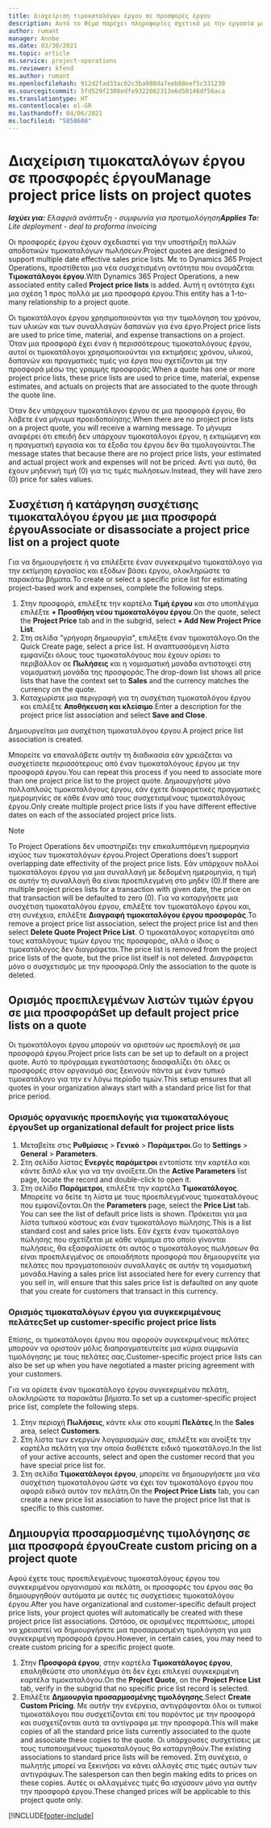 ```yaml
---
title: Διαχείριση τιμοκαταλόγων έργου σε προσφορές έργου
description: Αυτό το θέμα παρέχει πληροφορίες σχετικά με την εργασία με τιμοκαταλόγους έργου σε προσφορές.
author: rumant
manager: Annbe
ms.date: 03/30/2021
ms.topic: article
ms.service: project-operations
ms.reviewer: kfend
ms.author: rumant
ms.openlocfilehash: 912d2fad33ac02c3ba980da7eeb88eef5c331230
ms.sourcegitcommit: 5fd529f2308edfe9322082313e6d50146df56aca
ms.translationtype: HT
ms.contentlocale: el-GR
ms.lasthandoff: 04/06/2021
ms.locfileid: "5858608"
---
```

# <a name="manage-project-price-lists-on-project-quotes"></a><span data-ttu-id="b2469-103">Διαχείριση τιμοκαταλόγων έργου σε προσφορές έργου</span><span class="sxs-lookup"><span data-stu-id="b2469-103">Manage project price lists on project quotes</span></span> 

<span data-ttu-id="b2469-104">_**Ισχύει για:** Ελαφριά ανάπτυξη - συμφωνία για προτιμολόγηση_</span><span class="sxs-lookup"><span data-stu-id="b2469-104">_**Applies To:** Lite deployment - deal to proforma invoicing_</span></span>

<span data-ttu-id="b2469-105">Οι προσφορές έργου έχουν σχεδιαστεί για την υποστήριξη πολλών αποδοτικών τιμοκαταλόγων πωλήσεων.</span><span class="sxs-lookup"><span data-stu-id="b2469-105">Project quotes are designed to support multiple date effective sales price lists.</span></span> <span data-ttu-id="b2469-106">Με το Dynamics 365 Project Operations, προστίθεται μια νέα συσχετισμένη οντότητα που ονομάζεται **Τιμοκατάλογοι έργου**.</span><span class="sxs-lookup"><span data-stu-id="b2469-106">With Dynamics 365 Project Operations, a new associated entity called **Project price lists** is added.</span></span> <span data-ttu-id="b2469-107">Αυτή η οντότητα έχει μια σχέση 1 προς πολλά με μια προσφορά έργου.</span><span class="sxs-lookup"><span data-stu-id="b2469-107">This entity has a 1-to-many relationship to a project quote.</span></span>

<span data-ttu-id="b2469-108">Οι τιμοκατάλογοι έργου χρησιμοποιούνται για την τιμολόγηση του χρόνου, των υλικών και των συναλλαγών δαπανών για ένα έργο.</span><span class="sxs-lookup"><span data-stu-id="b2469-108">Project price lists are used to price time, material, and expense transactions on a project.</span></span> <span data-ttu-id="b2469-109">Όταν μια προσφορά έχει έναν ή περισσότερους τιμοκαταλόγους έργου, αυτοί οι τιμοκατάλογοι χρησιμοποιούνται για εκτιμήσεις χρόνου, υλικού, δαπανών και πραγματικές τιμές για έργα που σχετίζονται με την προσφορά μέσω της γραμμής προσφοράς.</span><span class="sxs-lookup"><span data-stu-id="b2469-109">When a quote has one or more project price lists, these price lists are used to price time, material, expense estimates, and actuals on projects that are associated to the quote through the quote line.</span></span>

<span data-ttu-id="b2469-110">Όταν δεν υπάρχουν τιμοκατάλογοι έργου σε μια προσφορά έργου, θα λάβετε ένα μήνυμα προειδοποίησης.</span><span class="sxs-lookup"><span data-stu-id="b2469-110">When there are no project price lists on a project quote, you will receive a warning message.</span></span> <span data-ttu-id="b2469-111">Το μήνυμα αναφέρει ότι επειδή δεν υπάρχουν τιμοκατάλογοι έργου, η εκτιμώμενη και η πραγματική εργασία και τα έξοδα του έργου δεν θα τιμολογούνται.</span><span class="sxs-lookup"><span data-stu-id="b2469-111">The message states that because there are no project price lists, your estimated and actual project work and expenses will not be priced.</span></span> <span data-ttu-id="b2469-112">Αντί για αυτό, θα έχουν μηδενική τιμή (0) για τις τιμές πωλήσεων.</span><span class="sxs-lookup"><span data-stu-id="b2469-112">Instead, they will have zero (0) price for sales values.</span></span>

## <a name="associate-or-disassociate-a-project-price-list-on-a-project-quote"></a><span data-ttu-id="b2469-113">Συσχέτιση ή κατάργηση συσχέτισης τιμοκαταλόγου έργου με μια προσφορά έργου</span><span class="sxs-lookup"><span data-stu-id="b2469-113">Associate or disassociate a project price list on a project quote</span></span>

<span data-ttu-id="b2469-114">Για να δημιουργήσετε ή να επιλέξετε έναν συγκεκριμένο τιμοκατάλογο για την εκτίμηση εργασίας και εξόδων βάσει έργου, ολοκληρώστε τα παρακάτω βήματα.</span><span class="sxs-lookup"><span data-stu-id="b2469-114">To create or select a specific price list for estimating project-based work and expenses, complete the following steps.</span></span>

1. <span data-ttu-id="b2469-115">Στην προσφορά, επιλέξτε την καρτέλα **Τιμή έργου** και στο υποπλέγμα επιλέξτε **+ Προσθήκη νέου τιμοκαταλόγου έργου**.</span><span class="sxs-lookup"><span data-stu-id="b2469-115">On the quote, select the **Project Price** tab and in the subgrid, select **+ Add New Project Price List**.</span></span>
2. <span data-ttu-id="b2469-116">Στη σελίδα "γρήγορη δημιουργία", επιλέξτε έναν τιμοκατάλογο.</span><span class="sxs-lookup"><span data-stu-id="b2469-116">On the Quick Create page, select a price list.</span></span> <span data-ttu-id="b2469-117">Η αναπτυσσόμενη λίστα εμφανίζει όλους τους τιμοκαταλόγους που έχουν ορίσει το περιβάλλον σε **Πωλήσεις** και η νομισματική μονάδα αντιστοιχεί στη νομισματική μονάδα της προσφοράς.</span><span class="sxs-lookup"><span data-stu-id="b2469-117">The drop-down list shows all price lists that have the context set to **Sales** and the currency matches the currency on the quote.</span></span>
4. <span data-ttu-id="b2469-118">Καταχωρίστε μια περιγραφή για τη συσχέτιση τιμοκαταλόγου έργου και επιλέξτε **Αποθήκευση και κλείσιμο**.</span><span class="sxs-lookup"><span data-stu-id="b2469-118">Enter a description for the project price list association and select **Save and Close**.</span></span>

<span data-ttu-id="b2469-119">Δημιουργείται μια συσχέτιση τιμοκαταλόγου έργου.</span><span class="sxs-lookup"><span data-stu-id="b2469-119">A project price list association is created.</span></span>

<span data-ttu-id="b2469-120">Μπορείτε να επαναλάβετε αυτήν τη διαδικασία εάν χρειάζεται να συσχετίσετε περισσότερους από έναν τιμοκαταλόγους έργου με την προσφορά έργου.</span><span class="sxs-lookup"><span data-stu-id="b2469-120">You can repeat this process if you need to associate more than one project price list to the project quote.</span></span> <span data-ttu-id="b2469-121">Δημιουργήστε μόνο πολλαπλούς τιμοκαταλόγους έργου, εάν έχετε διαφορετικές πραγματικές ημερομηνίες σε κάθε έναν από τους συσχετισμένους τιμοκαταλόγους έργου.</span><span class="sxs-lookup"><span data-stu-id="b2469-121">Only create multiple project price lists if you have different effective dates on each of the associated project price lists.</span></span>

> [!NOTE]
> <span data-ttu-id="b2469-122">Το Project Operations δεν υποστηρίζει την επικαλυπτόμενη ημερομηνία ισχύος των τιμοκαταλόγων έργου.</span><span class="sxs-lookup"><span data-stu-id="b2469-122">Project Operations does't support overlapping date effectivity of the project price lists.</span></span> <span data-ttu-id="b2469-123">Εάν υπάρχουν πολλοί τιμοκατάλογοι έργου για μια συναλλαγή με δεδομένη ημερομηνία, η τιμή σε αυτήν τη συναλλαγή θα είναι προεπιλεγμένη στο μηδέν (0).</span><span class="sxs-lookup"><span data-stu-id="b2469-123">If there are multiple project prices lists for a transaction with given date, the price on that transaction will be defaulted to zero (0).</span></span>
<span data-ttu-id="b2469-124">Για να καταργήσετε μια συσχέτιση τιμοκαταλόγου έργου, επιλέξτε τον τιμοκατάλογο έργου και, στη συνέχεια, επιλέξτε **Διαγραφή τιμοκαταλόγου έργου προσφοράς**.</span><span class="sxs-lookup"><span data-stu-id="b2469-124">To remove a project price list association, select the project price list and then select **Delete Quote Project Price List**.</span></span> <span data-ttu-id="b2469-125">Ο τιμοκατάλογος καταργείται από τους καταλόγους τιμών έργου της προσφοράς, αλλά ο ίδιος ο τιμοκατάλογος δεν διαγράφεται.</span><span class="sxs-lookup"><span data-stu-id="b2469-125">The price list is removed from the project price lists of the quote, but the price list itself is not deleted.</span></span> <span data-ttu-id="b2469-126">Διαγράφεται μόνο ο συσχετισμός με την προσφορά.</span><span class="sxs-lookup"><span data-stu-id="b2469-126">Only the association to the quote is deleted.</span></span>

## <a name="set-up-default-project-price-lists-on-a-quote"></a><span data-ttu-id="b2469-127">Ορισμός προεπιλεγμένων λιστών τιμών έργου σε μια προσφορά</span><span class="sxs-lookup"><span data-stu-id="b2469-127">Set up default project price lists on a quote</span></span>

<span data-ttu-id="b2469-128">Οι τιμοκατάλογοι έργου μπορούν να οριστούν ως προεπιλογή σε μια προσφορά έργου.</span><span class="sxs-lookup"><span data-stu-id="b2469-128">Project price lists can be set up to default on a project quote.</span></span> <span data-ttu-id="b2469-129">Αυτό το πρόγραμμα εγκατάστασης διασφαλίζει ότι όλες οι προσφορές στον οργανισμό σας ξεκινούν πάντα με έναν τυπικό τιμοκατάλογο για την εν λόγω περίοδο τιμών.</span><span class="sxs-lookup"><span data-stu-id="b2469-129">This setup ensures that all quotes in your organization always start with a standard price list for that price period.</span></span>

### <a name="set-up-organizational-default-for-project-price-lists"></a><span data-ttu-id="b2469-130">Ορισμός οργανικής προεπιλογής για τιμοκαταλόγους έργου</span><span class="sxs-lookup"><span data-stu-id="b2469-130">Set up organizational default for project price lists</span></span>

1. <span data-ttu-id="b2469-131">Μεταβείτε στις **Ρυθμίσεις** > **Γενικό** > **Παράμετροι**.</span><span class="sxs-lookup"><span data-stu-id="b2469-131">Go to **Settings** > **General** > **Parameters**.</span></span>
2. <span data-ttu-id="b2469-132">Στη σελίδα λίστας **Ενεργές παράμετροι** εντοπίστε την καρτέλα και κάντε διπλό κλικ για να την ανοίξετε.</span><span class="sxs-lookup"><span data-stu-id="b2469-132">On the **Active Parameters** list page, locate the record and double-click to open it.</span></span> 
3. <span data-ttu-id="b2469-133">Στη σελίδα **Παράμετροι**, επιλέξτε την καρτέλα **Τιμοκατάλογος**. Μπορείτε να δείτε τη λίστα με τους προεπιλεγμένους τιμοκαταλόγους που εμφανίζονται.</span><span class="sxs-lookup"><span data-stu-id="b2469-133">On the **Parameters** page, select the **Price List** tab. You can see the list of default price lists is shown.</span></span> <span data-ttu-id="b2469-134">Πρόκειται για μια λίστα τυπικού κόστους και έναν τιμοκατάλογο πώλησης.</span><span class="sxs-lookup"><span data-stu-id="b2469-134">This is a list standard cost and sales price lists.</span></span> <span data-ttu-id="b2469-135">Εάν έχετε έναν τιμοκατάλογο πώλησης που σχετίζεται με κάθε νόμισμα στο οποίο γίνονται πωλήσεις, θα εξασφαλίσετε ότι αυτός ο τιμοκατάλογος πωλήσεων θα είναι προεπιλεγμένος σε οποιαδήποτε προσφορά που δημιουργείτε για πελάτες που πραγματοποιούν συναλλαγές σε αυτήν τη νομισματική μονάδα.</span><span class="sxs-lookup"><span data-stu-id="b2469-135">Having a sales price list associated here for every currency that you sell in, will ensure that this sales price list is defaulted on any quote that you create for customers that transact in this currency.</span></span>

### <a name="set-up-customer-specific-project-price-lists"></a><span data-ttu-id="b2469-136">Ορισμός τιμοκαταλόγων έργου για συγκεκριμένους πελάτες</span><span class="sxs-lookup"><span data-stu-id="b2469-136">Set up customer-specific project price lists</span></span>

<span data-ttu-id="b2469-137">Επίσης, οι τιμοκατάλογοι έργου που αφορούν συγκεκριμένους πελάτες μπορούν να οριστούν μόλις διαπραγματευτείτε μια κύρια συμφωνία τιμολόγησης με τους πελάτες σας.</span><span class="sxs-lookup"><span data-stu-id="b2469-137">Customer-specific project price lists can also be set up when you have negotiated a master pricing agreement with your customers.</span></span>

<span data-ttu-id="b2469-138">Για να ορίσετε έναν τιμοκατάλογο έργου συγκεκριμένου πελάτη, ολοκληρώστε τα παρακάτω βήματα.</span><span class="sxs-lookup"><span data-stu-id="b2469-138">To set up a customer-specific project price list, complete the following steps.</span></span>

1. <span data-ttu-id="b2469-139">Στην περιοχή **Πωλήσεις**, κάντε κλικ στο κουμπί **Πελάτες**.</span><span class="sxs-lookup"><span data-stu-id="b2469-139">In the **Sales** area, select **Customers**.</span></span>
2. <span data-ttu-id="b2469-140">Στη λίστα των ενεργών λογαριασμών σας, επιλέξτε και ανοίξτε την καρτέλα πελάτη για την οποία διαθέτετε ειδικό τιμοκατάλογο.</span><span class="sxs-lookup"><span data-stu-id="b2469-140">In the list of your active accounts, select and open the customer record that you have special price list for.</span></span>
3. <span data-ttu-id="b2469-141">Στη σελίδα **Τιμοκατάλογοι έργου**, μπορείτε να δημιουργήσετε μια νέα συσχέτιση τιμοκαταλόγου ώστε να έχει τον τιμοκατάλογο έργου που αφορά ειδικά αυτόν τον πελάτη.</span><span class="sxs-lookup"><span data-stu-id="b2469-141">On the **Project Price Lists** tab, you can create a new price list association to have the project price list that is specific to this customer.</span></span>

## <a name="create-custom-pricing-on-a-project-quote"></a><span data-ttu-id="b2469-142">Δημιουργία προσαρμοσμένης τιμολόγησης σε μια προσφορά έργου</span><span class="sxs-lookup"><span data-stu-id="b2469-142">Create custom pricing on a project quote</span></span>

<span data-ttu-id="b2469-143">Αφού έχετε τους προεπιλεγμένους τιμοκαταλόγους έργου του συγκεκριμένου οργανισμού και πελάτη, οι προσφορές του έργου σας θα δημιουργηθούν αυτόματα με αυτές τις συσχετίσεις τιμοκαταλόγου έργου.</span><span class="sxs-lookup"><span data-stu-id="b2469-143">After you have organizational and customer-specific default project price lists, your project quotes will automatically be created with these project price list associations.</span></span> <span data-ttu-id="b2469-144">Ωστόσο, σε ορισμένες περιπτώσεις, μπορεί να χρειαστεί να δημιουργήσετε μια προσαρμοσμένη τιμολόγηση για μια συγκεκριμένη προσφορά έργου.</span><span class="sxs-lookup"><span data-stu-id="b2469-144">However, in certain cases, you may need to create custom pricing for a specific project quote.</span></span> 

1. <span data-ttu-id="b2469-145">Στην **Προσφορά έργου**, στην καρτέλα **Τιμοκατάλογος έργου**, επαληθεύστε στο υποπλέγμα ότι δεν έχει επιλεγεί συγκεκριμένη καρτέλα τιμοκαταλόγου.</span><span class="sxs-lookup"><span data-stu-id="b2469-145">On the **Project Quote**, on the **Project Price List** tab, verify in the subgrid that no specific price list record is selected.</span></span>
2. <span data-ttu-id="b2469-146">Επιλέξτε **Δημιουργία προσαρμοσμένης τιμολόγησης**.</span><span class="sxs-lookup"><span data-stu-id="b2469-146">Select **Create Custom Pricing**.</span></span> <span data-ttu-id="b2469-147">Με αυτήν την ενέργεια, αντιγράφονται όλοι οι τυπικοί τιμοκατάλογοι που συσχετίζονται επί του παρόντος με την προσφορά και συσχετίζονται αυτά τα αντίγραφα με την προσφορά.</span><span class="sxs-lookup"><span data-stu-id="b2469-147">This will make copies of all the standard price lists currently associated to the quote and associate these copies to the quote.</span></span> <span data-ttu-id="b2469-148">Οι υπάρχουσες συσχετίσεις με τους τυποποιημένους τιμοκαταλόγους θα καταργηθούν.</span><span class="sxs-lookup"><span data-stu-id="b2469-148">The existing associations to standard price lists will be removed.</span></span> <span data-ttu-id="b2469-149">Στη συνέχεια, ο πωλητής μπορεί να ξεκινήσει να κάνει αλλαγές στις τιμές αυτών των αντιγράφων.</span><span class="sxs-lookup"><span data-stu-id="b2469-149">The salesperson can then begin making edits to prices on these copies.</span></span> <span data-ttu-id="b2469-150">Αυτές οι αλλαγμένες τιμές θα ισχύσουν μόνο για αυτήν την προσφορά έργου.</span><span class="sxs-lookup"><span data-stu-id="b2469-150">These changed prices will be applicable to this project quote only.</span></span>


[!INCLUDE[footer-include](../../includes/footer-banner.md)]

